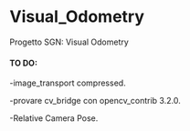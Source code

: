 # Visual_Odometry
Progetto SGN: Visual Odometry

#### TO DO: 
-image_transport compressed.

-provare cv_bridge con opencv_contrib 3.2.0.

-Relative Camera Pose.
